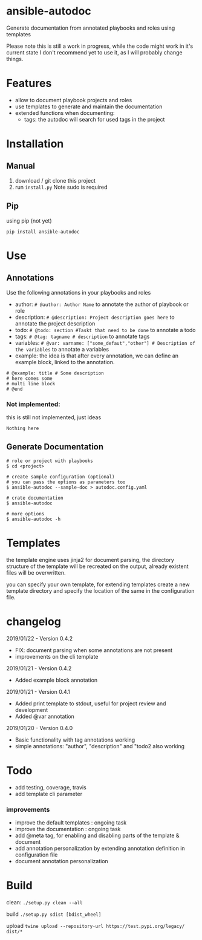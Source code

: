 # ansible-autodoc
Generate documentation from annotated playbooks and roles using templates

Please note this is still a work in progress, while the code might work in it's current state 
I don't recommend yet to use it, as I will probably change things.

# Features
* allow to document playbook projects and roles
* use templates to generate and maintain the documentation
* extended functions when documenting:
   * tags: the autodoc will search for used tags in the project

# Installation
## Manual
1. download / git clone this project 
2. run `install.py` Note sudo is required

## Pip
using pip (not yet)
```
pip install ansible-autodoc
``` 

# Use

## Annotations

Use the following annotations in your playbooks and roles

* author: `# @author: Author Name` to annotate the author of playbook or role
* description: `# @description: Project description goes here` to annotate the project description
* todo: `# @todo: section #Taskt that need to be done` to annotate a todo
* tags: `# @tag: tagname # description` to annotate tags
* variables: `# @var: varname: ["some_defaut","other"] # Description of the variables` to annotate a variables
* example: the idea is that after every annotation, we can define an example block, linked to the annotation.
```$xslt
# @example: title # Some description
# here comes some 
# multi line block
# @end
``` 

### Not implemented:
this is still not implemented, just ideas 

`Nothing here`

## Generate Documentation

```$xslt
# role or project with playbooks
$ cd <project> 

# create sample configuration (optional) 
# you can pass the options as parameters too
$ ansible-autodoc --sample-doc > autodoc.config.yaml

# crate documentation
$ ansible-autodoc 

# more options
$ ansible-autodoc -h
```

# Templates
the template engine uses jinja2 for document parsing, the directory structure of the template
will be recreated on the output, already existent files will be overwritten.

you can specify your own template, for extending templates create a new template directory and 
specify the location of the same in the configuration file.

 
# changelog 
2019/01/22 - Version 0.4.2
  * FIX: document parsing when some annotations are not present 
  * improvements on the cli template
  
2019/01/21 - Version 0.4.2
  * Added example block annotation


2019/01/21 - Version 0.4.1
  * Added print template to stdout, useful for project review and development
  * Added @var annotation


2019/01/20 - Version 0.4.0
  * Basic functionality with tag annotations working
  * simple annotations: "author", "description" and "todo2 also working

# Todo
* add testing, coverage, travis
* add template cli parameter

### improvements
* improve the default templates : ongoing task
* improve the documentation : ongoing task
* add @meta tag, for enabling and disabling parts of the template & document
* add annotation personalization by extending annotation definition in configuration file
* document annotation personalization

# Build
clean:
`./setup.py clean --all`

build `./setup.py sdist [bdist_wheel]`

upload `twine upload --repository-url https://test.pypi.org/legacy/ dist/*`